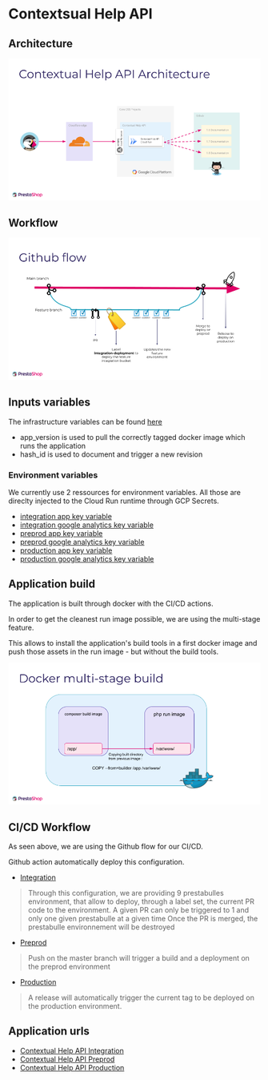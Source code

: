 # Contextsual Help API

## Architecture

![alt text](pics/architecture.png "PrestaShop Accounts New GCP infra Schema")

## Workflow

![alt text](pics/workflow.png "PrestaShop Accounts Workflow")

## Inputs variables

The infrastructure variables can be found [here](variables.tf)
* app_version is used to pull the correctly tagged docker image which runs the application
* hash_id is used to document and trigger a new revision

### Environment variables

We currently use 2 ressources for environment variables.
All those are direclty injected to the Cloud Run runtime through GCP Secrets.

* [integration app key variable](https://console.cloud.google.com/security/secret-manager/secret/contextual-help-api-key/versions?cloudshell=false&project=core-oss-integration)
* [integration google analytics key variable](https://console.cloud.google.com/security/secret-manager/secret/contextual-help-api-google-analytics/versions?cloudshell=false&project=core-oss-integration)
* [preprod app key variable](https://console.cloud.google.com/security/secret-manager/secret/contextual-help-api-key?cloudshell=false&project=core-oss-preproduction)
* [preprod google analytics key variable](https://console.cloud.google.com/security/secret-manager/secret/contextual-help-api-google-analytics/versions?cloudshell=false&project=core-oss-preproduction)
* [production app key variable](https://console.cloud.google.com/security/secret-manager/secret/contextual-help-api-key/versions?cloudshell=false&project=core-oss-production)
* [production google analytics key variable](https://console.cloud.google.com/security/secret-manager/secret/contextual-help-api-google-analytics/versions?cloudshell=false&project=core-oss-production)

## Application build

The application is built through docker with the CI/CD actions.

In order to get the cleanest run image possible, we are using the multi-stage feature.

This allows to install the application's build tools in a first docker image and push those assets in the run image - but without the build tools.

![alt text](pics/multistage.png "Docker Multi-Stage")

## CI/CD Workflow

As seen above, we are using the Github flow for our CI/CD.

Github action automatically deploy this configuration.
* [Integration](../.github/workflows/contextual-help-api-cd-integration.yml )
> Through this configuration, we are providing 9 prestabulles environment, that allow to deploy, through a label set, the current PR code to the environment.
> A given PR can only be triggered to 1 and only one given prestabulle at a given time
> Once the PR is merged, the prestabulle environnement will be destroyed

* [Preprod](../.github/workflows/contextual-help-api-cd-preprod.yml )
> Push on the master branch will trigger a build and a deployment on the preprod environment

* [Production](../.github/workflows/contextual-help-api-cd-production.yml)
> A release will automatically trigger the current tag to be deployed on the production environment.

## Application urls

* [Contextual Help API Integration](https://integration-help.prestashop-project.org/en/doc/AdminDashboard?version=1.7.8.0)
* [Contextual Help API Preprod](https://preprod-help.prestashop-project.org/en/doc/AdminDashboard?version=1.7.8.0)
* [Contextual Help API Production](https://help.prestashop-project.org/en/doc/AdminDashboard?version=1.7.8.0)
